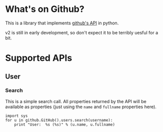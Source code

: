 # What's on Github?

This is a library that implements
[github's API](http://develop.github.com/) in python.

v2 is still in early development, so don't expect it to be terribly
uesful for a bit.

# Supported APIs

## User

### Search

This is a simple search call.  All properties returned by the API will
be available as properties (just using the `name` and `fullname`
properties here).

    import sys
    for u in github.GitHub().users.search(username):
        print "User:  %s (%s)" % (u.name, u.fullname)

